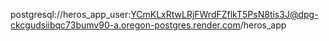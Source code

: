 postgresql://heros_app_user:YCmKLxRtwLRjFWrdFZflkT5PsN8tis3J@dpg-ckcgudsiibqc73bumv90-a.oregon-postgres.render.com/heros_app
